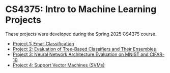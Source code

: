 # CS4375: Intro to Machine Learning Projects

These projects were developed during the Spring 2025 CS4375 course.
- [Project 1: Email Classification](Project1/README.md)
- [Project 2: Evaluation of Tree-Based Classifiers and Their Ensembles](Project2/README.md)
- [Project 3: Neural Network Architecture Evaluation on MNIST and CIFAR-10](Project3/README.md)
- [Project 4: Support Vector Machines (SVMs)](Project4/README.md)
